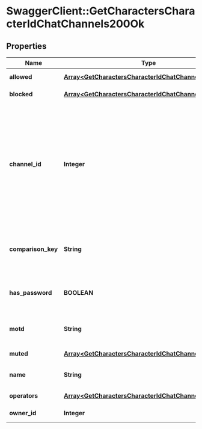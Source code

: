 # SwaggerClient::GetCharactersCharacterIdChatChannels200Ok

## Properties
Name | Type | Description | Notes
------------ | ------------- | ------------- | -------------
**allowed** | [**Array&lt;GetCharactersCharacterIdChatChannelsAllowed&gt;**](GetCharactersCharacterIdChatChannelsAllowed.md) | allowed array | 
**blocked** | [**Array&lt;GetCharactersCharacterIdChatChannelsBlocked&gt;**](GetCharactersCharacterIdChatChannelsBlocked.md) | blocked array | 
**channel_id** | **Integer** | Unique channel ID. Always negative for player-created channels. Permanent (CCP created) channels have a positive ID, but don&#39;t appear in the API | 
**comparison_key** | **String** | Normalized, unique string used to compare channel names | 
**has_password** | **BOOLEAN** | Whether this is a password protected channel | 
**motd** | **String** | Message of the day for this channel | 
**muted** | [**Array&lt;GetCharactersCharacterIdChatChannelsMuted&gt;**](GetCharactersCharacterIdChatChannelsMuted.md) | muted array | 
**name** | **String** | Displayed name of channel | 
**operators** | [**Array&lt;GetCharactersCharacterIdChatChannelsOperator&gt;**](GetCharactersCharacterIdChatChannelsOperator.md) | operators array | 
**owner_id** | **Integer** | owner_id integer | 


